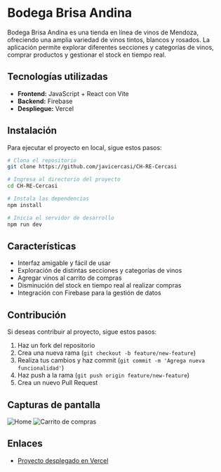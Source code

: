 # Bodega Brisa Andina

Bodega Brisa Andina es una tienda en línea de vinos de Mendoza, ofreciendo una amplia variedad de vinos tintos, blancos y rosados. La aplicación permite explorar diferentes secciones y categorías de vinos, comprar productos y gestionar el stock en tiempo real.

## Tecnologías utilizadas

- **Frontend:** JavaScript + React con Vite
- **Backend:** Firebase
- **Despliegue:** Vercel

## Instalación

Para ejecutar el proyecto en local, sigue estos pasos:

```bash
# Clona el repositorio
git clone https://github.com/javicercasi/CH-RE-Cercasi

# Ingresa al directorio del proyecto
cd CH-RE-Cercasi

# Instala las dependencias
npm install

# Inicia el servidor de desarrollo
npm run dev
```

## Características

- Interfaz amigable y fácil de usar
- Exploración de distintas secciones y categorías de vinos
- Agregar vinos al carrito de compras
- Disminución del stock en tiempo real al realizar compras
- Integración con Firebase para la gestión de datos

## Contribución

Si deseas contribuir al proyecto, sigue estos pasos:

1. Haz un fork del repositorio
2. Crea una nueva rama (`git checkout -b feature/new-feature`)
3. Realiza tus cambios y haz commit (`git commit -m 'Agrega nueva funcionalidad'`)
4. Haz push a la rama (`git push origin feature/new-feature`)
5. Crea un nuevo Pull Request

## Capturas de pantalla

![Home](https://res.cloudinary.com/dzojxemgm/image/upload/v1741910425/a898b649-8b7c-4985-9dce-11f781d33e38.png)
![Carrito de compras](https://res.cloudinary.com/dzojxemgm/image/upload/v1741910483/9954914d-2d4d-49ee-94b4-98304e3786df.png)

## Enlaces

- [Proyecto desplegado en Vercel](https://ch-re-cercasi-ry76.vercel.app/)
